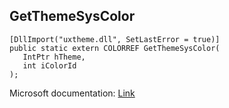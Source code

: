 ## GetThemeSysColor

```
[DllImport("uxtheme.dll", SetLastError = true)]
public static extern COLORREF GetThemeSysColor(
   IntPtr hTheme,
   int iColorId
);
```

Microsoft documentation: [Link](https://docs.microsoft.com/en-us/windows/win32/api/uxtheme/nf-uxtheme-getthemesyscolor)
